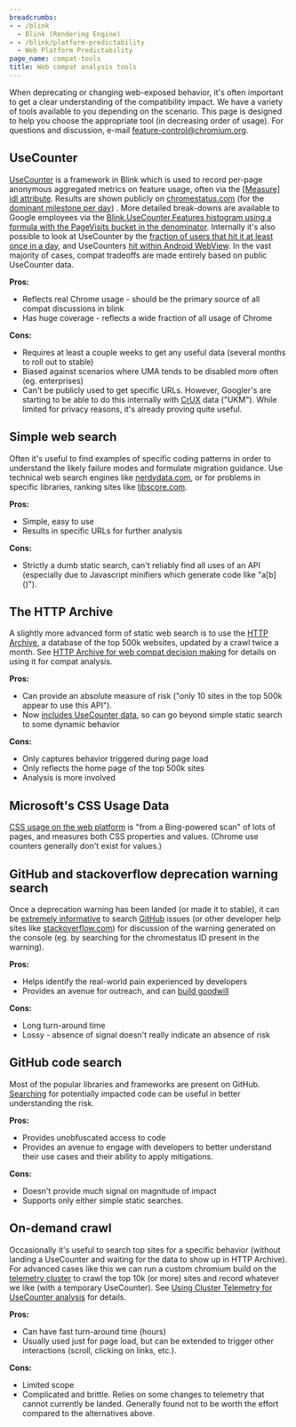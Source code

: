 ```yaml
---
breadcrumbs:
- - /blink
  - Blink (Rendering Engine)
- - /blink/platform-predictability
  - Web Platform Predictability
page_name: compat-tools
title: Web compat analysis tools
---
```


When deprecating or changing web-exposed behavior, it's often important to get a
clear understanding of the compatibility impact. We have a variety of tools
available to you depending on the scenario. This page is designed to help you
choose the appropriate tool (in decreasing order of usage). For questions and
discussion, e-mail
[feature-control@chromium.org](https://groups.google.com/a/chromium.org/forum/#!forum/feature-control).

## UseCounter

[UseCounter](https://chromium.googlesource.com/chromium/src/+/HEAD/docs/use_counter_wiki.md)
is a framework in Blink which is used to record per-page anonymous aggregated
metrics on feature usage, often via the [\[Measure\] idl
attribute](https://chromium.googlesource.com/chromium/src/+/master/third_party/blink/renderer/bindings/IDLExtendedAttributes.md#Measure_i_m_a_c).
Results are shown publicly on
[chromestatus.com](https://www.chromestatus.com/metrics/feature/popularity) (for
the [dominant milestone per
day](https://github.com/GoogleChrome/chromium-dashboard/issues/279)) . More
detailed break-downs are available to Google employees via the
[Blink.UseCounter.Features histogram using a formula with the PageVisits bucket
in the denominator](https://goto.google.com/uma-usecounter). Internally it's
also possible to look at UseCounter by the [fraction of users that hit it at
least once in a day](https://goto.google.com/uma-usecounter-peruser), and
UseCounters [hit within Android
WebView](https://goto.google.com/uma-usecounter-webview). In the vast majority
of cases, compat tradeoffs are made entirely based on public UseCounter data.

**Pros:**

*   Reflects real Chrome usage - should be the primary source of all
            compat discussions in blink
*   Has huge coverage - reflects a wide fraction of all usage of Chrome

**Cons:**

*   Requires at least a couple weeks to get any useful data (several
            months to roll out to stable)
*   Biased against scenarios where UMA tends to be disabled more often
            (eg. enterprises)
*   Can't be publicly used to get specific URLs. However, Googler's are
            starting to be able to do this internally with
            [CrUX](https://developers.google.com/web/tools/chrome-user-experience-report/)
            data ("UKM"). While limited for privacy reasons, it's already
            proving quite useful.

## Simple web search

Often it's useful to find examples of specific coding patterns in order to
understand the likely failure modes and formulate migration guidance. Use
technical web search engines like [nerdydata.com](https://nerdydata.com), or for
problems in specific libraries, ranking sites like
[libscore.com](https://libscore.com).

**Pros:**

*   Simple, easy to use
*   Results in specific URLs for further analysis

**Cons:**

*   Strictly a dumb static search, can't reliably find all uses of an
            API (especially due to Javascript minifiers which generate code like
            "a\[b\]()").

## The HTTP Archive

A slightly more advanced form of static web search is to use the [HTTP
Archive](http://httparchive.org/), a database of the top 500k websites, updated
by a crawl twice a month. See [HTTP Archive for web compat decision
making](https://docs.google.com/document/d/1cpjWFoXBiuFYI4zb9I7wHs7uYZ0ntbOgLwH-mgqXdEM/edit#heading=h.1m1gg72jnnrt)
for details on using it for compat analysis.

**Pros:**

*   Can provide an absolute measure of risk ("only 10 sites in the top
            500k appear to use this API").
*   Now [includes UseCounter
            data](https://groups.google.com/a/chromium.org/forum/#!topic/blink-api-owners-discuss/uxwEuxCRfGA),
            so can go beyond simple static search to some dynamic behavior

**Cons:**

*   Only captures behavior triggered during page load
*   Only reflects the home page of the top 500k sites
*   Analysis is more involved

## Microsoft's CSS Usage Data

[CSS usage on the web
platform](https://developer.microsoft.com/en-us/microsoft-edge/platform/data/)
is "from a Bing-powered scan" of lots of pages, and measures both CSS properties
and values. (Chrome use counters generally don't exist for values.)

## GitHub and stackoverflow deprecation warning search

Once a deprecation warning has been landed (or made it to stable), it can be
[extremely
informative](https://groups.google.com/a/chromium.org/forum/#!topic/intervention-dev/_0eSO-NjULo)
to search [GitHub](https://github.com/) issues (or other developer help sites
like [stackoverflow.com](https://stackoverflow.com/)) for discussion of the
warning generated on the console (eg. by searching for the chromestatus ID
present in the warning).

**Pros:**

*   Helps identify the real-world pain experienced by developers
*   Provides an avenue for outreach, and can [build
            goodwill](https://twitter.com/jgwhite/status/832517528899448832)

**Cons:**

*   Long turn-around time
*   Lossy - absence of signal doesn't really indicate an absence of risk

## GitHub code search

Most of the popular libraries and frameworks are present on GitHub.
[Searching](https://github.com/search) for potentially impacted code can be
useful in better understanding the risk.

**Pros:**

*   Provides unobfuscated access to code
*   Provides an avenue to engage with developers to better understand
            their use cases and their ability to apply mitigations.

**Cons:**

*   Doesn't provide much signal on magnitude of impact
*   Supports only either simple static searches.

## On-demand crawl

Occasionally it's useful to search top sites for a specific behavior (without
landing a UseCounter and waiting for the data to show up in HTTP Archive). For
advanced cases like this we can run a custom chromium build on the [telemetry
cluster](/developers/cluster-telemetry) to crawl the top 10k (or more) sites and
record whatever we like (with a temporary UseCounter). See [Using Cluster
Telemetry for UseCounter
analysis](https://docs.google.com/document/d/1FSzJm2L2ow6pZTM_CuyHNJecXuX7Mx3XmBzL4SFHyLA/edit#)
for details.

**Pros:**

*   Can have fast turn-around time (hours)
*   Usually used just for page load, but can be extended to trigger
            other interactions (scroll, clicking on links, etc.).

**Cons:**

*   Limited scope
*   Complicated and brittle. Relies on some changes to telemetry that
            cannot currently be landed. Generally found not to be worth the
            effort compared to the alternatives above.